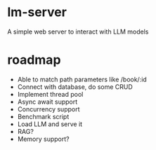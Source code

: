 # lm-server
A simple web server to interact with LLM models

# roadmap
- Able to match path parameters like /book/:id
- Connect with database, do some CRUD
- Implement thread pool
- Async await support
- Concurrency support
- Benchmark script
- Load LLM and serve it
- RAG?
- Memory support?